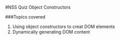 #NSS Quiz Object Constructors

###Topics covered
1.  Using object constructors to creat DOM elements
2.  Dynamically generating DOM content
